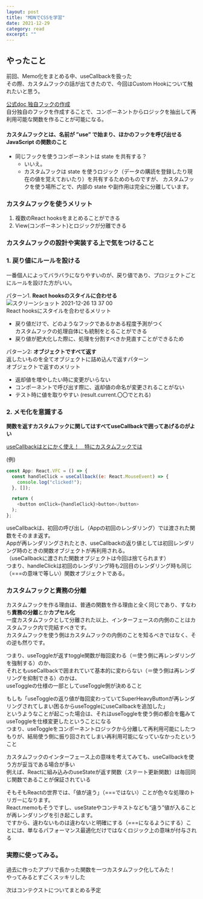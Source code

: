 ```yaml
---
layout: post
title: "MDNでCSSを学習" 
date: 2021-12-29 
category: read 
excerpt: ""
---
```


## やったこと
前回、Memo化をまとめる中、useCallbackを扱った  
その際、カスタムフックの話が出てきたので、今回はCustom Hookについて触れたいと思う。  

[公式doc 独自フックの作成](https://ja.reactjs.org/docs/hooks-custom.html)  
自分独自のフックを作成することで、コンポーネントからロジックを抽出して再利用可能な関数を作ることが可能になる。  
#### カスタムフックとは、名前が **”use”** で始まり、ほかのフックを呼び出せる JavaScript の関数のこと  

- 同じフックを使うコンポーネントは state を共有する？ 
  - いいえ。
  - カスタムフックは state を使うロジック（データの購読を登録したり現在の値を覚えておいたり）を共有するためのものですが、
    カスタムフックを使う場所ごとで、内部の state や副作用は完全に分離しています。

### カスタムフックを使うメリット
1. 複数のReact hooksをまとめることができる
2. View(コンポーネント)とロジックが分離できる

### カスタムフックの設計や実装する上で気をつけること
### 1. 戻り値にルールを設ける  
一番個人によってバラバラになりやすいのが、戻り値であり、プロジェクトごとにルールを設けた方がいい。  

パターン1. **React hooksのスタイルに合わせる**  
![スクリーンショット 2021-12-26 13 37 00](https://user-images.githubusercontent.com/78260526/147398986-843a6074-fbae-432c-8ba2-a6c312b46b54.png)  
React hooksにスタイルを合わせるメリット
- 戻り値だけで、どのようなフックであるかある程度予測がつく  
  カスタムフックの処理自体にも統制をとることができる
- 戻り値が肥大化した際に、処理を分割すべきか見直すことができるため

パターン2: **オブジェクトですべて返す**  
返したいものを全てオブジェクトに詰め込んで返すパターン  
オブジェクトで返すのメリット  

- 返却値を増やしたい時に変更がいらない
- コンポーネントで呼び出す際に、返却値の命名が変更されることがない
- テスト時に値を取りやすい (result.current.〇〇でとれる)

### 2. メモ化を意識する
**関数を返すカスタムフックに関してはすべてuseCallbackで囲ってあげるのがよい**

[useCallbackはとにかく使え！　特にカスタムフックでは](https://blog.uhy.ooo/entry/2021-02-23/usecallback-custom-hooks/)  

(例)  
```js
const App: React.VFC = () => {
  const handleClick = useCallback((e: React.MouseEvent) => {
    console.log("clicked!");
  }, []);

  return (
    <button onClick={handleClick}>button</button>
  );
};
```
useCallbackは、初回の呼び出し（Appの初回のレンダリング）では渡された関数をそのまま返す。  
Appが再レンダリングされたとき、useCallbackの返り値としては初回レンダリング時のときの関数オブジェクトが再利用される。  
（useCallbackに渡された関数オブジェクトは今回は捨てられます）  
つまり、handleClickは初回のレンダリング時も2回目のレンダリング時も同じ（===の意味で等しい）関数オブジェクトである。  

### カスタムフックと責務の分離
カスタムフックを作る理由は、普通の関数を作る理由と全く同じであり、すなわち**責務の分離**とか**カプセル化**  
一度カスタムフックとして分離された以上、インターフェースの内側のことはカスタムフック内で完結すべきです。  
カスタムフックを使う側はカスタムフックの内側のことを知るべきではなく、その逆も然りです。  

つまり、useToggleが返すtoggle関数が毎回変わる（＝使う側に再レンダリングを強制する）のか、  
それともuseCallbackで囲まれていて基本的に変わらない（＝使う側は再レンダリングを抑制できる）のかは、  
useToggleの仕様の一部としてuseToggle側が決めること

もしも「useToggleの返り値が毎回変わっていてSuperHeavyButtonが再レンダリングされてしまい困るからuseToggleにuseCallbackを追加した」  
というようなことが起こった場合は、それはuseToggleを使う側の都合を鑑みてuseToggleを仕様変更したということになる  
つまり、useToggleをコンポーネントロジックから分離して再利用可能にしたつもりが、結局使う側に振り回されてしまい再利用可能になっていなかったということ  

カスタムフックのインターフェース上の意味を考えてみても、useCallbackを使う方が妥当である場合が多い  
例えば、Reactに組み込みのuseStateが返す関数（ステート更新関数）は毎回同じ関数であることが保証されている  

そもそもReactの世界では、「値が違う」（===ではない）ことが色々な処理のトリガーになります。  
React.memoもそうですし、useStateやコンテキストなども“違う”値が入ることが再レンダリングを引き起こします。  
ですから、違わないものは違わないと明確にする（===になるようにする）ことには、単なるパフォーマンス最適化だけではなくロジック上の意味が付与される  

### 実際に使ってみる。
過去に作ったアプリで長かった関数を一つカスタムフック化してみた！  
やってみるとすごくスッキリした  

次はコンテクストについてまとめる予定
